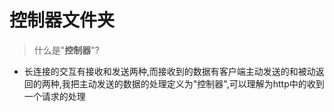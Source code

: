# 控制器文件夹
>什么是"__控制器__"?
* 长连接的交互有接收和发送两种,而接收到的数据有客户端主动发送的和被动返回的两种,我把主动发送的数据的处理定义为"控制器",可以理解为http中的收到一个请求的处理
